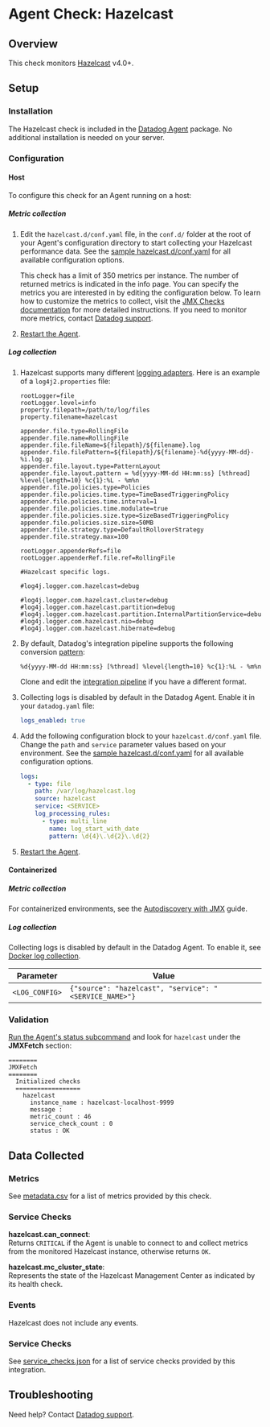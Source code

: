 # Agent Check: Hazelcast

## Overview

This check monitors [Hazelcast][1] v4.0+.

## Setup

### Installation

The Hazelcast check is included in the [Datadog Agent][2] package.
No additional installation is needed on your server.

### Configuration

<!-- xxx tabs xxx -->
<!-- xxx tab "Host" xxx -->

#### Host

To configure this check for an Agent running on a host:

##### Metric collection

1. Edit the `hazelcast.d/conf.yaml` file, in the `conf.d/` folder at the root of your
   Agent's configuration directory to start collecting your Hazelcast performance data.
   See the [sample hazelcast.d/conf.yaml][3] for all available configuration options.

   This check has a limit of 350 metrics per instance. The number of returned metrics is indicated in the info page.
   You can specify the metrics you are interested in by editing the configuration below.
   To learn how to customize the metrics to collect, visit the [JMX Checks documentation][4] for more detailed instructions.
   If you need to monitor more metrics, contact [Datadog support][5].

2. [Restart the Agent][6].

##### Log collection

<!-- partial
{{< site-region region="us3" >}}
**Log collection is not supported for the Datadog {{< region-param key="dd_site_name" >}} site**.
{{< /site-region >}}
partial -->

1. Hazelcast supports many different [logging adapters][7]. Here is an example of a `log4j2.properties` file:

   ```text
   rootLogger=file
   rootLogger.level=info
   property.filepath=/path/to/log/files
   property.filename=hazelcast

   appender.file.type=RollingFile
   appender.file.name=RollingFile
   appender.file.fileName=${filepath}/${filename}.log
   appender.file.filePattern=${filepath}/${filename}-%d{yyyy-MM-dd}-%i.log.gz
   appender.file.layout.type=PatternLayout
   appender.file.layout.pattern = %d{yyyy-MM-dd HH:mm:ss} [%thread] %level{length=10} %c{1}:%L - %m%n
   appender.file.policies.type=Policies
   appender.file.policies.time.type=TimeBasedTriggeringPolicy
   appender.file.policies.time.interval=1
   appender.file.policies.time.modulate=true
   appender.file.policies.size.type=SizeBasedTriggeringPolicy
   appender.file.policies.size.size=50MB
   appender.file.strategy.type=DefaultRolloverStrategy
   appender.file.strategy.max=100

   rootLogger.appenderRefs=file
   rootLogger.appenderRef.file.ref=RollingFile

   #Hazelcast specific logs.

   #log4j.logger.com.hazelcast=debug

   #log4j.logger.com.hazelcast.cluster=debug
   #log4j.logger.com.hazelcast.partition=debug
   #log4j.logger.com.hazelcast.partition.InternalPartitionService=debug
   #log4j.logger.com.hazelcast.nio=debug
   #log4j.logger.com.hazelcast.hibernate=debug
   ```

2. By default, Datadog's integration pipeline supports the following conversion [pattern][8]:

   ```text
   %d{yyyy-MM-dd HH:mm:ss} [%thread] %level{length=10} %c{1}:%L - %m%n
   ```

    Clone and edit the [integration pipeline][9] if you have a different format.

3. Collecting logs is disabled by default in the Datadog Agent. Enable it in your `datadog.yaml` file:

   ```yaml
   logs_enabled: true
   ```

4. Add the following configuration block to your `hazelcast.d/conf.yaml` file. Change the `path` and `service` parameter values based on your environment. See the [sample hazelcast.d/conf.yaml][3] for all available configuration options.

   ```yaml
   logs:
     - type: file
       path: /var/log/hazelcast.log
       source: hazelcast
       service: <SERVICE>
       log_processing_rules:
         - type: multi_line
           name: log_start_with_date
           pattern: \d{4}\.\d{2}\.\d{2}
   ```

5. [Restart the Agent][6].

<!-- xxz tab xxx -->
<!-- xxx tab "Containerized" xxx -->

#### Containerized

##### Metric collection

For containerized environments, see the [Autodiscovery with JMX][10] guide.

##### Log collection

<!-- partial
{{< site-region region="us3" >}}
**Log collection is not supported for the Datadog {{< region-param key="dd_site_name" >}} site**.
{{< /site-region >}}
partial -->

Collecting logs is disabled by default in the Datadog Agent. To enable it, see [Docker log collection][11].

| Parameter      | Value                                              |
| -------------- | -------------------------------------------------- |
| `<LOG_CONFIG>` | `{"source": "hazelcast", "service": "<SERVICE_NAME>"}` |

<!-- xxz tab xxx -->
<!-- xxz tabs xxx -->

### Validation

[Run the Agent's status subcommand][12] and look for `hazelcast` under the **JMXFetch** section:

```text
========
JMXFetch
========
  Initialized checks
  ==================
    hazelcast
      instance_name : hazelcast-localhost-9999
      message :
      metric_count : 46
      service_check_count : 0
      status : OK
```

## Data Collected

### Metrics

See [metadata.csv][13] for a list of metrics provided by this check.

### Service Checks

**hazelcast.can_connect**:<br>
Returns `CRITICAL` if the Agent is unable to connect to and collect metrics from the monitored Hazelcast instance, otherwise returns `OK`.

**hazelcast.mc_cluster_state**:<br>
Represents the state of the Hazelcast Management Center as indicated by its health check.

### Events

Hazelcast does not include any events.

### Service Checks

See [service_checks.json][14] for a list of service checks provided by this integration.

## Troubleshooting

Need help? Contact [Datadog support][5].


[1]: https://hazelcast.org
[2]: https://docs.datadoghq.com/agent/
[3]: https://github.com/DataDog/integrations-core/blob/master/hazelcast/datadog_checks/hazelcast/data/conf.yaml.example
[4]: https://docs.datadoghq.com/integrations/java/
[5]: https://docs.datadoghq.com/help/
[6]: https://docs.datadoghq.com/agent/guide/agent-commands/#start-stop-and-restart-the-agent
[7]: https://docs.hazelcast.org/docs/latest/manual/html-single/index.html#logging-configuration
[8]: https://logging.apache.org/log4j/2.x/manual/layouts.html#Patterns
[9]: https://docs.datadoghq.com/logs/processing/#integration-pipelines
[10]: https://docs.datadoghq.com/agent/guide/autodiscovery-with-jmx/?tab=containerizedagent
[11]: https://docs.datadoghq.com/agent/docker/log/
[12]: https://docs.datadoghq.com/agent/guide/agent-commands/#agent-status-and-information
[13]: https://github.com/DataDog/integrations-core/blob/master/hazelcast/metadata.csv
[14]: https://github.com/DataDog/integrations-core/blob/master/hazelcast/assets/service_checks.json
